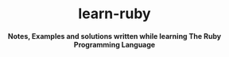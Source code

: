 <div>
  <h1 align="center">learn-ruby</h1>
  <h4 align="center">
    Notes, Examples and solutions written while learning
    The Ruby Programming Language
  </h4>
</div>
